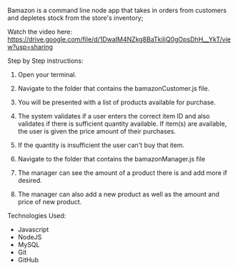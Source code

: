 

Bamazon is a command line node app that takes in orders from customers and depletes stock from the store's inventory;

Watch the video here: 
https://drive.google.com/file/d/1DwaIM4NZkg8BaTkiliQ0gOpsDhH__YkT/view?usp=sharing

Step by Step instructions: 
1. Open your terminal.
2. Navigate to the folder that contains the bamazonCustomer.js file.
3. You will be presented with a list of products available for purchase.
4. The system validates if a user enters the correct item ID and also validates if there is sufficient quantity available. If item(s) are available, the user is given the price amount of their purchases.
5. If the quantity is insufficient the user can't buy that item.

6. Navigate to the folder that contains the bamazonManager.js file
7. The manager can see the amount of a product there is and add more if desired.
8. The manager can also add a new product as well as the amount and price of new product.  

Technologies Used:

* Javascript
* NodeJS
* MySQL
* Git
* GitHub
